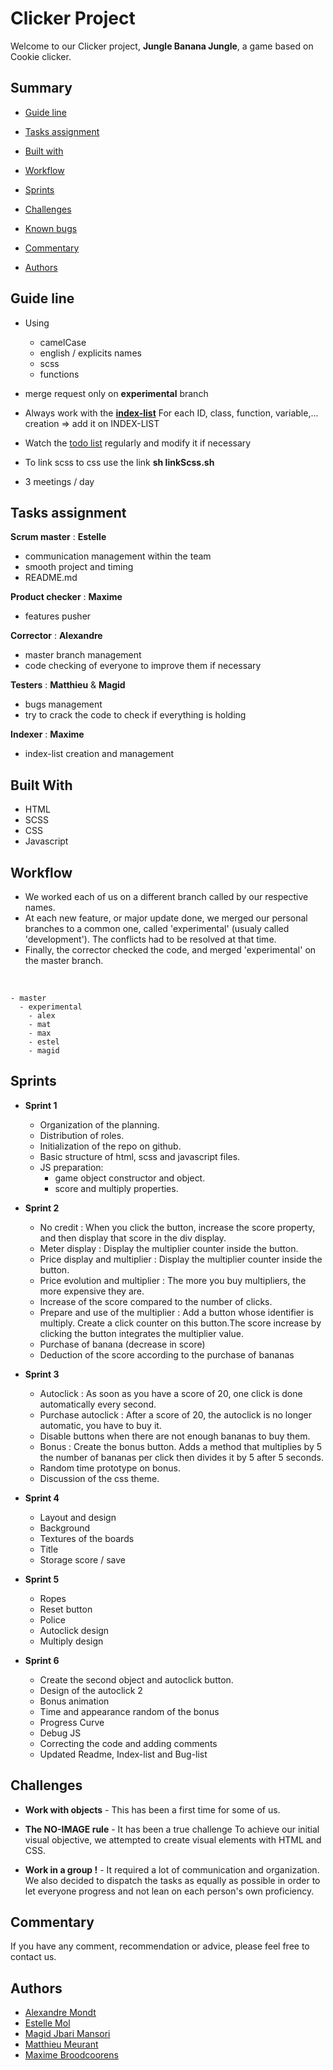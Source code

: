 # Clicker Project
Welcome to our Clicker project, **Jungle Banana Jungle**, a game based on Cookie clicker.

## Summary

- [Guide line](#guide-line)
  
- [Tasks assignment](#tasks-assignment)
  
- [Built with](#built-with)
  
- [Workflow](#workflow)
  
- [Sprints](#sprints)
  
- [Challenges](#challenges)
  
- [Known bugs](#known-bugs)
  
- [Commentary](#commentary)
  
- [Authors](#authors)

## Guide line
* Using 
	* camelCase
	* english / explicits names
	* scss
	* functions

* merge request only on **experimental** branch

* Always work with the **[index-list](https://github.com/Estelle111/clicker-project/blob/experimental/index-list.md)**
  For each ID, class, function, variable,... creation => add it on INDEX-LIST

* Watch the [todo list](https://github.com/Estelle111/clicker-project/projects/1) regularly and modify it if necessary

* To link scss to css use the link **sh linkScss.sh** 

* 3 meetings / day

## Tasks assignment
**Scrum master** : **Estelle**
* communication management within the team
* smooth project and timing
* README.md

**Product checker** : **Maxime**
* features pusher

**Corrector** : **Alexandre**
* master branch management
* code checking of everyone to improve them if necessary

**Testers** : **Matthieu** & **Magid**
* bugs management 
* try to crack the code to check if everything is holding

**Indexer** : **Maxime**
* index-list creation and management
 

## Built With
* HTML
* SCSS
* CSS
* Javascript

## Workflow

- We worked each of us on a different branch called by our respective names.
- At each new feature, or major update done, we merged our personal branches to a common one, called 'experimental' (usualy called 'development'). The conflicts had to be resolved at that time.
- Finally, the corrector checked the code, and merged 'experimental' on the master branch.

<br />

    - master 
      - experimental 
        - alex
        - mat
        - max
        - estel
        - magid

## Sprints
* **Sprint 1**
	* Organization of the planning.
	* Distribution of roles.
	* Initialization of the repo on github.
	* Basic structure of html, scss and javascript files.
	* JS preparation: 
		* game object constructor and object. 
		* score and multiply properties.
* **Sprint 2**
	* No credit : When you click the button, increase the score property, and then display that score in the div display.
	* Meter display : Display the multiplier counter inside the button.
	* Price display and multiplier : Display the multiplier counter inside the button. 
	* Price evolution and multiplier : The more you buy multipliers, the more expensive they are.
	* Increase of the score compared to the number of clicks.
	* Prepare and use of the multiplier : Add a button whose identifier is multiply. Create a click counter on this button.The score increase by clicking the button integrates the multiplier value.
	* Purchase of banana (decrease in score)
	* Deduction of the score according to the purchase of bananas

* **Sprint 3**
	* Autoclick : As soon as you have a score of 20, one click is done automatically every second.
	* Purchase autoclick : After a score of 20, the autoclick is no longer automatic, you have to buy it.
	* Disable buttons when there are not enough bananas to buy them.
	* Bonus : Create the bonus button. Adds a method that multiplies by 5 the number of bananas per click then divides it by 5 after 5 seconds.
	* Random time prototype on bonus.
	* Discussion of the css theme.

* **Sprint 4**
	* Layout and design
	* Background
	* Textures of the boards
	* Title
	* Storage score / save

* **Sprint 5**
	* Ropes
	* Reset button
	* Police
	* Autoclick design
	* Multiply design

* **Sprint 6**
	* Create the second object and autoclick button.
	* Design of the autoclick 2
	* Bonus animation
	* Time and appearance random of the bonus
	* Progress Curve
	* Debug JS
	* Correcting the code and adding comments
	* Updated Readme, Index-list and Bug-list

## Challenges

* **Work with objects** - This has been a first time for some of us.

* **The NO-IMAGE rule** - It has been a true challenge To achieve our initial visual objective, we attempted to create visual elements with HTML and CSS.  

* **Work in a group !** - It required a lot of communication and organization. We also decided to dispatch the tasks as equally as possible in order to let everyone progress and not lean on each person's own proficiency.

## Commentary
If you have any comment, recommendation or advice, please feel free to contact us.

## Authors
* [Alexandre Mondt](https://github.com/Amondt) 
* [Estelle Mol](https://github.com/Estelle111)
* [Magid Jbari Mansori](https://github.com/Quake08)
* [Matthieu Meurant](https://github.com/MazzinWX)
* [Maxime Broodcoorens](https://github.com/Broodco) 

